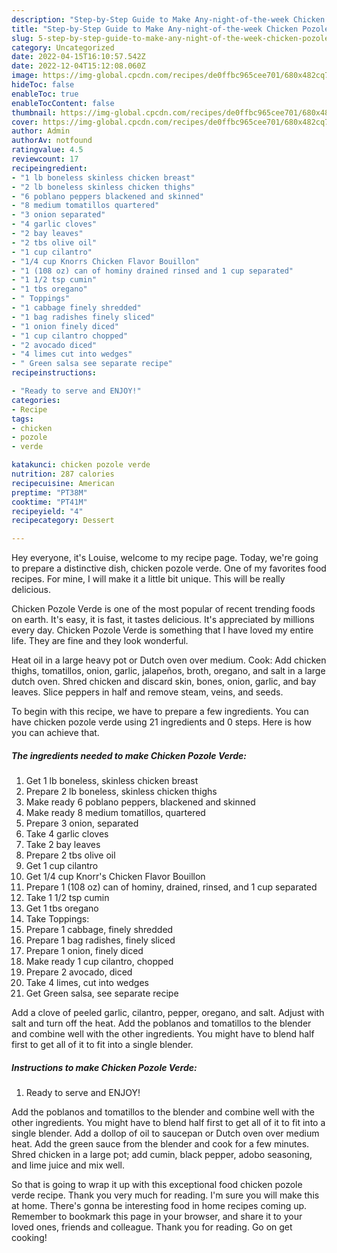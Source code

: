 ```yaml
---
description: "Step-by-Step Guide to Make Any-night-of-the-week Chicken Pozole Verde"
title: "Step-by-Step Guide to Make Any-night-of-the-week Chicken Pozole Verde"
slug: 5-step-by-step-guide-to-make-any-night-of-the-week-chicken-pozole-verde
category: Uncategorized
date: 2022-04-15T16:10:57.542Z
date: 2022-12-04T15:12:08.060Z
image: https://img-global.cpcdn.com/recipes/de0ffbc965cee701/680x482cq70/chicken-pozole-verde-recipe-main-photo.jpg
hideToc: false
enableToc: true
enableTocContent: false
thumbnail: https://img-global.cpcdn.com/recipes/de0ffbc965cee701/680x482cq70/chicken-pozole-verde-recipe-main-photo.jpg
cover: https://img-global.cpcdn.com/recipes/de0ffbc965cee701/680x482cq70/chicken-pozole-verde-recipe-main-photo.jpg
author: Admin
authorAv: notfound
ratingvalue: 4.5
reviewcount: 17
recipeingredient:
- "1 lb boneless skinless chicken breast"
- "2 lb boneless skinless chicken thighs"
- "6 poblano peppers blackened and skinned"
- "8 medium tomatillos quartered"
- "3 onion separated"
- "4 garlic cloves"
- "2 bay leaves"
- "2 tbs olive oil"
- "1 cup cilantro"
- "1/4 cup Knorrs Chicken Flavor Bouillon"
- "1 (108 oz) can of hominy drained rinsed and 1 cup separated"
- "1 1/2 tsp cumin"
- "1 tbs oregano"
- " Toppings"
- "1 cabbage finely shredded"
- "1 bag radishes finely sliced"
- "1 onion finely diced"
- "1 cup cilantro chopped"
- "2 avocado diced"
- "4 limes cut into wedges"
- " Green salsa see separate recipe"
recipeinstructions:

- "Ready to serve and ENJOY!"
categories:
- Recipe
tags:
- chicken
- pozole
- verde

katakunci: chicken pozole verde 
nutrition: 287 calories
recipecuisine: American
preptime: "PT38M"
cooktime: "PT41M"
recipeyield: "4"
recipecategory: Dessert

---
```



Hey everyone, it's Louise, welcome to my recipe page. Today, we're going to prepare a distinctive dish, chicken pozole verde. One of my favorites food recipes. For mine, I will make it a little bit unique. This will be really delicious.

Chicken Pozole Verde is one of the most popular of recent trending foods on earth. It's easy, it is fast, it tastes delicious. It's appreciated by millions every day. Chicken Pozole Verde is something that I have loved my entire life. They are fine and they look wonderful.

Heat oil in a large heavy pot or Dutch oven over medium. Cook: Add chicken thighs, tomatillos, onion, garlic, jalapeños, broth, oregano, and salt in a large dutch oven. Shred chicken and discard skin, bones, onion, garlic, and bay leaves. Slice peppers in half and remove steam, veins, and seeds.


To begin with this recipe, we have to prepare a few ingredients. You can have chicken pozole verde using 21 ingredients and 0 steps. Here is how you can achieve that.

<!--inarticleads1-->

##### The ingredients needed to make Chicken Pozole Verde:

1. Get 1 lb boneless, skinless chicken breast
1. Prepare 2 lb boneless, skinless chicken thighs
1. Make ready 6 poblano peppers, blackened and skinned
1. Make ready 8 medium tomatillos, quartered
1. Prepare 3 onion, separated
1. Take 4 garlic cloves
1. Take 2 bay leaves
1. Prepare 2 tbs olive oil
1. Get 1 cup cilantro
1. Get 1/4 cup Knorr&#39;s Chicken Flavor Bouillon
1. Prepare 1 (108 oz) can of hominy, drained, rinsed, and 1 cup separated
1. Take 1 1/2 tsp cumin
1. Get 1 tbs oregano
1. Take  Toppings:
1. Prepare 1 cabbage, finely shredded
1. Prepare 1 bag radishes, finely sliced
1. Prepare 1 onion, finely diced
1. Make ready 1 cup cilantro, chopped
1. Prepare 2 avocado, diced
1. Take 4 limes, cut into wedges
1. Get  Green salsa, see separate recipe


Add a clove of peeled garlic, cilantro, pepper, oregano, and salt. Adjust with salt and turn off the heat. Add the poblanos and tomatillos to the blender and combine well with the other ingredients. You might have to blend half first to get all of it to fit into a single blender. 

<!--inarticleads2-->

##### Instructions to make Chicken Pozole Verde:


1. Ready to serve and ENJOY!

Add the poblanos and tomatillos to the blender and combine well with the other ingredients. You might have to blend half first to get all of it to fit into a single blender. Add a dollop of oil to saucepan or Dutch oven over medium heat. Add the green sauce from the blender and cook for a few minutes. Shred chicken in a large pot; add cumin, black pepper, adobo seasoning, and lime juice and mix well. 

So that is going to wrap it up with this exceptional food chicken pozole verde recipe. Thank you very much for reading. I'm sure you will make this at home. There's gonna be interesting food in home recipes coming up. Remember to bookmark this page in your browser, and share it to your loved ones, friends and colleague. Thank you for reading. Go on get cooking!

